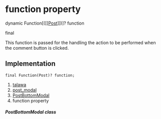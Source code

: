 
<div>

# function property

</div>


dynamic
Function[([[[Post](../../models_post_post_model/Post-class.html)]])]? function


final




This function is passed for the handling the action to be performed when
the comment button is clicked.



## Implementation

``` language-dart
final Function(Post)? function;
```







1.  [talawa](../../index.html)
2.  [post_modal](../../widgets_post_modal/)
3.  [PostBottomModal](../../widgets_post_modal/PostBottomModal-class.html)
4.  function property

##### PostBottomModal class







